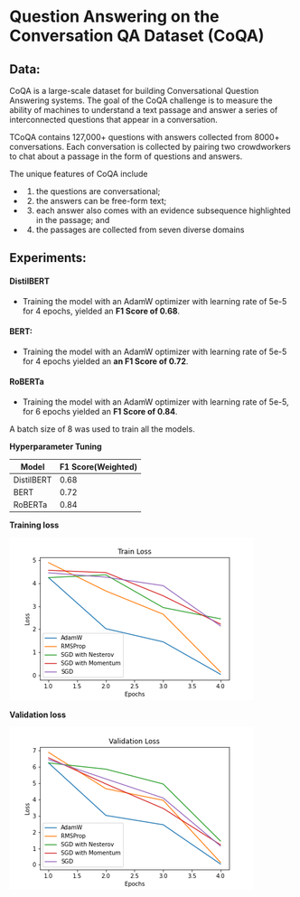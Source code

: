 # Question Answering on the Conversation QA Dataset (CoQA)

## Data:

CoQA is a large-scale dataset for building Conversational Question Answering systems. The goal of the CoQA challenge is to measure the ability of machines to understand a text passage and answer a series of interconnected questions that appear in a conversation.

TCoQA contains 127,000+ questions with answers collected from 8000+ conversations. Each conversation is collected by pairing two crowdworkers to chat about a passage in the form of questions and answers.

The unique features of CoQA include

- 1. the questions are conversational;
- 2. the answers can be free-form text;
- 3. each answer also comes with an evidence subsequence highlighted in the passage; and
- 4. the passages are collected from seven diverse domains

## Experiments:

#### **DistilBERT**

- Training the model with an AdamW optimizer with learning rate of 5e-5 for 4 epochs, yielded an **F1 Score of 0.68**.

#### **BERT:**

- Training the model with an AdamW optimizer with learning rate of 5e-5 for 4 epochs yielded an **an F1 Score of 0.72**.

#### **RoBERTa**

- Training the model with an AdamW optimizer with learning rate of 5e-5, for 6 epochs yielded an **F1 Score of 0.84**.

A batch size of 8 was used to train all the models.

**Hyperparameter Tuning**

| Model      | F1 Score(Weighted) |
| ---------- | ------------------ |
| DistilBERT | 0.68               |
| BERT       | 0.72               |
| RoBERTa    | 0.84               |



**Training loss**

<img src = "plots/Train_Loss.png">

**Validation loss**

<img src = "plots/Validation_Loss.png">

